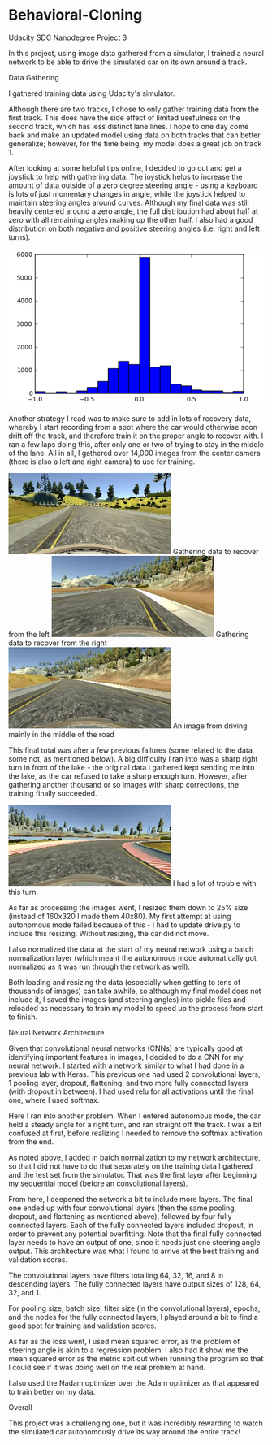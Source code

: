 # Behavioral-Cloning
Udacity SDC Nanodegree Project 3

In this project, using image data gathered from a simulator, I trained a neural network to be able to drive the simulated car on its own around a track.

Data Gathering

I gathered training data using Udacity's simulator.

Although there are two tracks, I chose to only gather training data from the first track. This does have the side effect of limited usefulness on the second track, which has less distinct lane lines. I hope to one day come back and make an updated model using data on both tracks that can better generalize; however, for the time being, my model does a great job on track 1.

After looking at some helpful tips online, I decided to go out and get a joystick to help with gathering data. The joystick helps to increase the amount of data outside of a zero degree steering angle - using a keyboard is lots of just momentary changes in angle, while the joystick helped to maintain steering angles around curves. Although my final data was still heavily centered around a zero angle, the full distribution had about half at zero with all remaining angles making up the other half. I also had a good distribution on both negative and positive steering angles (i.e. right and left turns).

![Histogram](https://github.com/mvirgo/Behavioral-Cloning/blob/master/Image_Histogram.png "Histogram of the steering angle distribution")

Another strategy I read was to make sure to add in lots of recovery data, whereby I start recording from a spot where the car would otherwise soon drift off the track, and therefore train it on the proper angle to recover with. I ran a few laps doing this, after only one or two of trying to stay in the middle of the lane. All in all, I gathered over 14,000 images from the center camera (there is also a left and right camera) to use for training.

![Recovery_left](https://github.com/mvirgo/Behavioral-Cloning/blob/master/Recovery_from_left.jpg "Recovering from the left")
Gathering data to recover from the left
![Recovery_right](https://github.com/mvirgo/Behavioral-Cloning/blob/master/Recovery_from_right.jpg "Recovering from the right")
Gathering data to recover from the right
![Straight](https://github.com/mvirgo/Behavioral-Cloning/blob/master/Good_driving.jpg "Driving straight")
An image from driving mainly in the middle of the road

This final total was after a few previous failures (some related to the data, some not, as mentioned below). A big difficulty I ran into was a sharp right turn in front of the lake - the original data I gathered kept sending me into the lake, as the car refused to take a sharp enough turn. However, after gathering another thousand or so images with sharp corrections, the training finally succeeded.

![My Nemesis](https://github.com/mvirgo/Behavioral-Cloning/blob/master/Nemesis.jpg "My Nemesis")
I had a lot of trouble with this turn.

As far as processing the images went, I resized them down to 25% size (instead of 160x320 I made them 40x80). My first attempt at using autonomous mode failed because of this - I had to update drive.py to include this resizing. Without resizing, the car did not move.

I also normalized the data at the start of my neural network using a batch normalization layer (which meant the autonomous mode automatically got normalized as it was run through the network as well).

Both loading and resizing the data (especially when getting to tens of thousands of images) can take awhile, so although my final model does not include it, I saved the images (and steering angles) into pickle files and reloaded as necessary to train my model to speed up the process from start to finish.

Neural Network Architecture

Given that convolutional neural networks (CNNs) are typically good at identifying important features in images, I decided to do a CNN for my neural network. I started with a network similar to what I had done in a previous lab with Keras. This previous one had used 2 convolutional layers, 1 pooling layer, dropout, flattening, and two more fully connected layers (with dropout in between). I had used relu for all activations until the final one, where I used softmax.

Here I ran into another problem. When I entered autonomous mode, the car held a steady angle for a right turn, and ran straight off the track. I was a bit confused at first, before realizing I needed to remove the softmax activation from the end.

As noted above, I added in batch normalization to my network architecture, so that I did not have to do that separately on the training data I gathered and the test set from the simulator. That was the first layer after beginning my sequential model (before an convolutional layers).

From here, I deepened the network a bit to include more layers. The final one ended up with four convolutional layers (then the same pooling, dropout, and flattening as mentioned above), followed by four fully connected layers. Each of the fully connected layers included dropout, in order to prevent any potential overfitting. Note that the final fully connected layer needs to have an output of one, since it needs just one steering angle output. This architecture was what I found to arrive at the best training and validation scores.

The convolutional layers have filters totalling 64, 32, 16, and 8 in descending layers. The fully connected layers have output sizes of 128, 64, 32, and 1.

For pooling size, batch size, filter size (in the convolutional layers), epochs, and the nodes for the fully connected layers, I played around a bit to find a good spot for training and validation scores.

As far as the loss went, I used mean squared error, as the problem of steering angle is akin to a regression problem. I also had it show me the mean squared error as the metric spit out when running the program so that I could see if it was doing well on the real problem at hand.

I also used the Nadam optimizer over the Adam optimizer as that appeared to train better on my data.

Overall

This project was a challenging one, but it was incredibly rewarding to watch the simulated car autonomously drive its way around the entire track!
